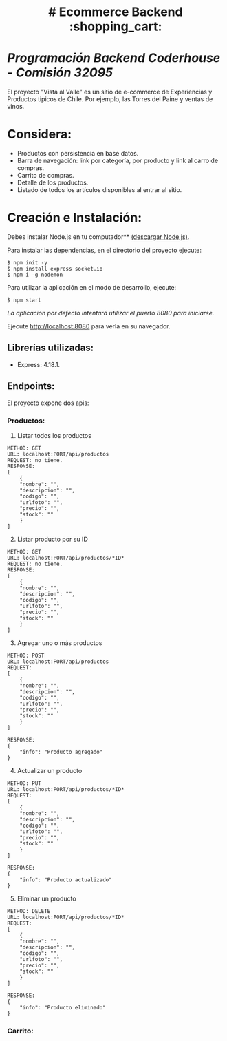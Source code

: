 
<h1 align="center"> # Ecommerce Backend :shopping_cart: </h1>

# *Programación Backend Coderhouse - Comisión 32095*

El proyecto "Vista al Valle" es un sitio de e-commerce de Experiencias y Productos tipicos de Chile. Por ejemplo, las Torres del Paine y ventas de vinos.

# Considera:
- Productos con persistencia en base datos.
- Barra de navegación: link por categoría, por producto y link al carro de compras.
- Carrito de compras.
- Detalle de los productos.
- Listado de todos los artículos disponibles al entrar al sitio.

# Creación e Instalación:

Debes instalar Node.js en tu computador** [(descargar Node.js)](https://nodejs.org/es/download/).

Para instalar las dependencias, en el directorio del proyecto ejecute: 
```
$ npm init -y 
$ npm install express socket.io
$ npm i -g nodemon
```

Para utilizar la aplicación en el modo de desarrollo, ejecute:
```
$ npm start
````
*La aplicación por defecto intentará utilizar el puerto 8080 para iniciarse.*

Ejecute [http://localhost:8080](http://localhost:8080) para verla en su navegador.


## Librerías utilizadas:
- Express: 4.18.1.

## Endpoints:

El proyecto expone dos apis:


### Productos:

1. Listar todos los productos
```
METHOD: GET
URL: localhost:PORT/api/productos
REQUEST: no tiene.
RESPONSE: 
[
    {
    "nombre": "", 
    "descripcion": "",
    "codigo": "",
    "urlfoto": "",
    "precio": "",
    "stock": ""
    }
]
```

2. Listar producto por su ID
```
METHOD: GET
URL: localhost:PORT/api/productos/*ID*
REQUEST: no tiene.
RESPONSE: 
[
    {
    "nombre": "", 
    "descripcion": "",
    "codigo": "",
    "urlfoto": "",
    "precio": "",
    "stock": ""
    }
]
```

3. Agregar uno o más productos
```
METHOD: POST
URL: localhost:PORT/api/productos
REQUEST: 
[
    {
    "nombre": "", 
    "descripcion": "",
    "codigo": "",
    "urlfoto": "",
    "precio": "",
    "stock": ""
    }
]

RESPONSE: 
{
    "info": "Producto agregado"
}
```

4. Actualizar un producto
```
METHOD: PUT
URL: localhost:PORT/api/productos/*ID*
REQUEST: 
[
    {
    "nombre": "", 
    "descripcion": "",
    "codigo": "",
    "urlfoto": "",
    "precio": "",
    "stock": ""
    }
]

RESPONSE: 
{
    "info": "Producto actualizado"
}
```

5. Eliminar un producto
```
METHOD: DELETE
URL: localhost:PORT/api/productos/*ID*
REQUEST: 
[
    {
    "nombre": "", 
    "descripcion": "",
    "codigo": "",
    "urlfoto": "",
    "precio": "",
    "stock": ""
    }
]

RESPONSE: 
{
    "info": "Producto eliminado"
}
```

### Carrito:

